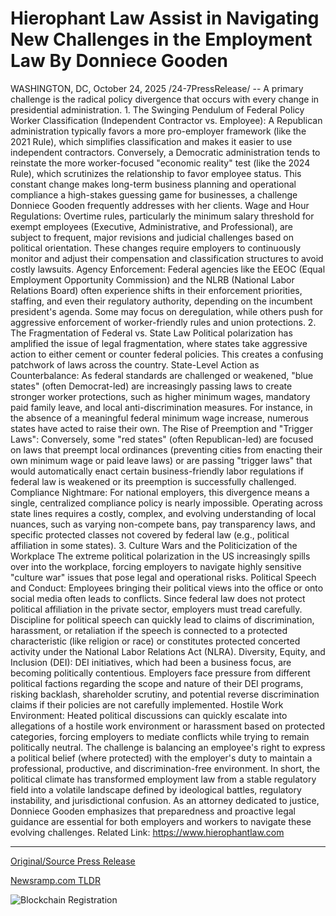# Hierophant Law Assist in Navigating New Challenges in the Employment Law By Donniece Gooden

WASHINGTON, DC, October 24, 2025 /24-7PressRelease/ -- A primary challenge is the radical policy divergence that occurs with every change in presidential administration.   1. The Swinging Pendulum of Federal Policy   Worker Classification (Independent Contractor vs. Employee): A Republican administration typically favors a more pro-employer framework (like the 2021 Rule), which simplifies classification and makes it easier to use independent contractors. Conversely, a Democratic administration tends to reinstate the more worker-focused "economic reality" test (like the 2024 Rule), which scrutinizes the relationship to favor employee status. This constant change makes long-term business planning and operational compliance a high-stakes guessing game for businesses, a challenge Donniece Gooden frequently addresses with her clients.   Wage and Hour Regulations: Overtime rules, particularly the minimum salary threshold for exempt employees (Executive, Administrative, and Professional), are subject to frequent, major revisions and judicial challenges based on political orientation. These changes require employers to continuously monitor and adjust their compensation and classification structures to avoid costly lawsuits.   Agency Enforcement: Federal agencies like the EEOC (Equal Employment Opportunity Commission) and the NLRB (National Labor Relations Board) often experience shifts in their enforcement priorities, staffing, and even their regulatory authority, depending on the incumbent president's agenda. Some may focus on deregulation, while others push for aggressive enforcement of worker-friendly rules and union protections.   2. The Fragmentation of Federal vs. State Law   Political polarization has amplified the issue of legal fragmentation, where states take aggressive action to either cement or counter federal policies. This creates a confusing patchwork of laws across the country.   State-Level Action as Counterbalance: As federal standards are challenged or weakened, "blue states" (often Democrat-led) are increasingly passing laws to create stronger worker protections, such as higher minimum wages, mandatory paid family leave, and local anti-discrimination measures. For instance, in the absence of a meaningful federal minimum wage increase, numerous states have acted to raise their own.   The Rise of Preemption and "Trigger Laws": Conversely, some "red states" (often Republican-led) are focused on laws that preempt local ordinances (preventing cities from enacting their own minimum wage or paid leave laws) or are passing "trigger laws" that would automatically enact certain business-friendly labor regulations if federal law is weakened or its preemption is successfully challenged.   Compliance Nightmare: For national employers, this divergence means a single, centralized compliance policy is nearly impossible. Operating across state lines requires a costly, complex, and evolving understanding of local nuances, such as varying non-compete bans, pay transparency laws, and specific protected classes not covered by federal law (e.g., political affiliation in some states).   3. Culture Wars and the Politicization of the Workplace   The extreme political polarization in the US increasingly spills over into the workplace, forcing employers to navigate highly sensitive "culture war" issues that pose legal and operational risks.   Political Speech and Conduct: Employees bringing their political views into the office or onto social media often leads to conflicts. Since federal law does not protect political affiliation in the private sector, employers must tread carefully. Discipline for political speech can quickly lead to claims of discrimination, harassment, or retaliation if the speech is connected to a protected characteristic (like religion or race) or constitutes protected concerted activity under the National Labor Relations Act (NLRA).   Diversity, Equity, and Inclusion (DEI): DEI initiatives, which had been a business focus, are becoming politically contentious. Employers face pressure from different political factions regarding the scope and nature of their DEI programs, risking backlash, shareholder scrutiny, and potential reverse discrimination claims if their policies are not carefully implemented.   Hostile Work Environment: Heated political discussions can quickly escalate into allegations of a hostile work environment or harassment based on protected categories, forcing employers to mediate conflicts while trying to remain politically neutral. The challenge is balancing an employee's right to express a political belief (where protected) with the employer's duty to maintain a professional, productive, and discrimination-free environment.   In short, the political climate has transformed employment law from a stable regulatory field into a volatile landscape defined by ideological battles, regulatory instability, and jurisdictional confusion. As an attorney dedicated to justice, Donniece Gooden emphasizes that preparedness and proactive legal guidance are essential for both employers and workers to navigate these evolving challenges.  Related Link: https://www.hierophantlaw.com 

---

[Original/Source Press Release](https://www.24-7pressrelease.com/press-release/527990/hierophant-law-assist-in-navigating-new-challenges-in-the-employment-law-by-donniece-gooden)
                    

[Newsramp.com TLDR](https://newsramp.com/curated-news/political-polarization-creates-employment-law-chaos-for-businesses/5aff0ff9dc2902e174274b06c4d4d9f7) 

 

 



![Blockchain Registration](https://cdn.newsramp.app/24-7PressRelease/qrcode/2510/24/barnaHF2.webp)